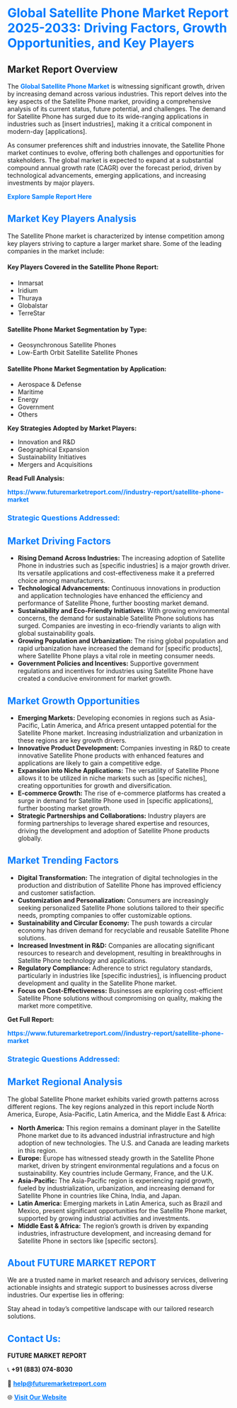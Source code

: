 <h1 style="color: #007BFF;">Global Satellite Phone Market Report 2025-2033: Driving Factors, Growth Opportunities, and Key Players</h1>

<section id="overview">
<h2>Market Report Overview</h2>
<p>The <a href="https://www.futuremarketreport.com//industry-report/satellite-phone-market" style="color: #007BFF; text-decoration: none;"><strong>Global Satellite Phone Market</strong></a> is witnessing significant growth, driven by increasing demand across various industries. This report delves into the key aspects of the Satellite Phone market, providing a comprehensive analysis of its current status, future potential, and challenges. The demand for Satellite Phone has surged due to its wide-ranging applications in industries such as [insert industries], making it a critical component in modern-day [applications].</p>
<p>As consumer preferences shift and industries innovate, the Satellite Phone market continues to evolve, offering both challenges and opportunities for stakeholders. The global market is expected to expand at a substantial compound annual growth rate (CAGR) over the forecast period, driven by technological advancements, emerging applications, and increasing investments by major players.</p>
</section>

<section id="overview">
<p><a href="https://www.futuremarketreport.com//request-sample/reportId=88334" style="color: #007BFF; text-decoration: none;"><strong>Explore Sample Report Here</strong></a></p>
</section>

<section id="key-players">
<h2 style="color: #007BFF;">Market Key Players Analysis</h2>
<p>The Satellite Phone market is characterized by intense competition among key players striving to capture a larger market share. Some of the leading companies in the market include:</p>
<h4>Key Players Covered in the Satellite Phone Report:</h4>
<ul><li>Inmarsat</li><li>Iridium</li><li>Thuraya</li><li>Globalstar</li><li>TerreStar</li></ul>
<h4>Satellite Phone Market Segmentation by Type:</h4>
<ul><li>Geosynchronous Satellite Phones</li><li>Low-Earth Orbit Satellite Satellite Phones</li></ul>

<h4>Satellite Phone Market Segmentation by Application:</h4>
<ul><li>Aerospace &amp; Defense</li><li>Maritime</li><li>Energy</li><li>Government</li><li>Others</li></ul>
<p><strong>Key Strategies Adopted by Market Players:</strong></p>
<ul>
<li>Innovation and R&D</li>
<li>Geographical Expansion</li>
<li>Sustainability Initiatives</li>
<li>Mergers and Acquisitions</li>
</ul>
</section>

<section>
<p><strong>Read Full Analysis: </strong></p><a href="https://www.futuremarketreport.com//industry-report/satellite-phone-market" style="color: #007BFF; text-decoration: none;"><strong>https://www.futuremarketreport.com//industry-report/satellite-phone-market</strong></a>
<h3 style="color: #007BFF;">Strategic Questions Addressed:</h3>
</section>

<section id="driving-factors">
<h2 style="color: #007BFF;">Market Driving Factors</h2>
<ul>
<li><strong>Rising Demand Across Industries:</strong> The increasing adoption of Satellite Phone in industries such as [specific industries] is a major growth driver. Its versatile applications and cost-effectiveness make it a preferred choice among manufacturers.</li>
<li><strong>Technological Advancements:</strong> Continuous innovations in production and application technologies have enhanced the efficiency and performance of Satellite Phone, further boosting market demand.</li>
<li><strong>Sustainability and Eco-Friendly Initiatives:</strong> With growing environmental concerns, the demand for sustainable Satellite Phone solutions has surged. Companies are investing in eco-friendly variants to align with global sustainability goals.</li>
<li><strong>Growing Population and Urbanization:</strong> The rising global population and rapid urbanization have increased the demand for [specific products], where Satellite Phone plays a vital role in meeting consumer needs.</li>
<li><strong>Government Policies and Incentives:</strong> Supportive government regulations and incentives for industries using Satellite Phone have created a conducive environment for market growth.</li>
</ul>
</section>

<section id="growth-opportunities">
<h2 style="color: #007BFF;">Market Growth Opportunities</h2>
<ul>
<li><strong>Emerging Markets:</strong> Developing economies in regions such as Asia-Pacific, Latin America, and Africa present untapped potential for the Satellite Phone market. Increasing industrialization and urbanization in these regions are key growth drivers.</li>
<li><strong>Innovative Product Development:</strong> Companies investing in R&D to create innovative Satellite Phone products with enhanced features and applications are likely to gain a competitive edge.</li>
<li><strong>Expansion into Niche Applications:</strong> The versatility of Satellite Phone allows it to be utilized in niche markets such as [specific niches], creating opportunities for growth and diversification.</li>
<li><strong>E-commerce Growth:</strong> The rise of e-commerce platforms has created a surge in demand for Satellite Phone used in [specific applications], further boosting market growth.</li>
<li><strong>Strategic Partnerships and Collaborations:</strong> Industry players are forming partnerships to leverage shared expertise and resources, driving the development and adoption of Satellite Phone products globally.</li>
</ul>
</section>

<section id="trending-factors">
<h2 style="color: #007BFF;">Market Trending Factors</h2>
<ul>
<li><strong>Digital Transformation:</strong> The integration of digital technologies in the production and distribution of Satellite Phone has improved efficiency and customer satisfaction.</li>
<li><strong>Customization and Personalization:</strong> Consumers are increasingly seeking personalized Satellite Phone solutions tailored to their specific needs, prompting companies to offer customizable options.</li>
<li><strong>Sustainability and Circular Economy:</strong> The push towards a circular economy has driven demand for recyclable and reusable Satellite Phone solutions.</li>
<li><strong>Increased Investment in R&D:</strong> Companies are allocating significant resources to research and development, resulting in breakthroughs in Satellite Phone technology and applications.</li>
<li><strong>Regulatory Compliance:</strong> Adherence to strict regulatory standards, particularly in industries like [specific industries], is influencing product development and quality in the Satellite Phone market.</li>
<li><strong>Focus on Cost-Effectiveness:</strong> Businesses are exploring cost-efficient Satellite Phone solutions without compromising on quality, making the market more competitive.</li>
</ul>
</section>

<section>
<p><strong>Get Full Report: </strong></p><a href="https://www.futuremarketreport.com//industry-report/satellite-phone-market" style="color: #007BFF; text-decoration: none;"><strong>https://www.futuremarketreport.com//industry-report/satellite-phone-market</strong></a>
<h3 style="color: #007BFF;">Strategic Questions Addressed:</h3>
</section>


<section id="regional-analysis">
<h2 style="color: #007BFF;">Market Regional Analysis</h2>
<p>The global Satellite Phone market exhibits varied growth patterns across different regions. The key regions analyzed in this report include North America, Europe, Asia-Pacific, Latin America, and the Middle East & Africa:</p>
<ul>
<li><strong>North America:</strong> This region remains a dominant player in the Satellite Phone market due to its advanced industrial infrastructure and high adoption of new technologies. The U.S. and Canada are leading markets in this region.</li>
<li><strong>Europe:</strong> Europe has witnessed steady growth in the Satellite Phone market, driven by stringent environmental regulations and a focus on sustainability. Key countries include Germany, France, and the U.K.</li>
<li><strong>Asia-Pacific:</strong> The Asia-Pacific region is experiencing rapid growth, fueled by industrialization, urbanization, and increasing demand for Satellite Phone in countries like China, India, and Japan.</li>
<li><strong>Latin America:</strong> Emerging markets in Latin America, such as Brazil and Mexico, present significant opportunities for the Satellite Phone market, supported by growing industrial activities and investments.</li>
<li><strong>Middle East & Africa:</strong> The region’s growth is driven by expanding industries, infrastructure development, and increasing demand for Satellite Phone in sectors like [specific sectors].</li>
</ul>
</section>

<footer>
<h2 style="color: #007BFF;">About FUTURE MARKET REPORT</h2>
<p>We are a trusted name in market research and advisory services, delivering actionable insights and strategic support to businesses across diverse industries. Our expertise lies in offering:</p>

<p>Stay ahead in today’s competitive landscape with our tailored research solutions.</p>

<h2 style="color: #007BFF;">Contact Us:</h2>
<p><strong>FUTURE MARKET REPORT</strong></p>
<p>📞 <strong>+91 (883) 074-8030</strong></p>
<p>📧 <strong><a href="mailto:help@futuremarketreport.com" style="color: #007BFF;">help@futuremarketreport.com</a></strong></p>
<p>🌐 <strong><a href="https://www.futuremarketreport.com/" style="color: #007BFF;">Visit Our Website</a></strong></p>
</footer>